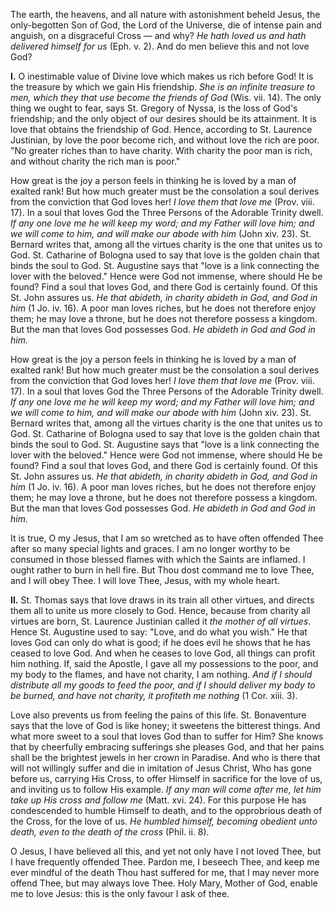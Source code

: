 
The earth, the heavens, and all nature with astonishment beheld Jesus, the only-begotten Son of God, the Lord of the Universe, die of intense pain and anguish, on a disgraceful Cross — and why? *He hath loved us and hath delivered himself for us* (Eph. v. 2). And do men believe this and not love God?

**I\.** O inestimable value of Divine love which makes us rich before God! It is the treasure by which we gain His friendship. *She is an infinite treasure to men, which they that use become the friends of God* (Wis. vii. 14). The only thing we ought to fear, says St. Gregory of Nyssa, is the loss of God\'s friendship; and the only object of our desires should be its attainment. It is love that obtains the friendship of God. Hence, according to St. Laurence Justinian, by love the poor become rich, and without love the rich are poor. \"No greater riches than to have charity. With charity the poor man is rich, and without charity the rich man is poor.\"

How great is the joy a person feels in thinking he is loved by a man of exalted rank! But how much greater must be the consolation a soul derives from the conviction that God loves her! *I love them that love me* (Prov. viii. 17). In a soul that loves God the Three Persons of the Adorable Trinity dwell. *If any one love me he will keep my word; and my Father will love him; and we will come to him, and will make our abode with him* (John xiv. 23). St. Bernard writes that, among all the virtues charity is the one that unites us to God. St. Catharine of Bologna used to say that love is the golden chain that binds the soul to God. St. Augustine says that \"love is a link connecting the lover with the beloved.\" Hence were God not immense, where should He be found? Find a soul that loves God, and there God is certainly found. Of this St. John assures us. *He that abideth, in charity abideth in God, and God in him* (1 Jo. iv. 16). A poor man loves riches, but he does not therefore enjoy them; he may love a throne, but he does not therefore possess a kingdom. But the man that loves God possesses God. *He abideth in God and God in him.*

How great is the joy a person feels in thinking he is loved by a man of exalted rank! But how much greater must be the consolation a soul derives from the conviction that God loves her! *I love them that love me* (Prov. viii. 17). In a soul that loves God the Three Persons of the Adorable Trinity dwell. *If any one love me he will keep my word; and my Father will love him; and we will come to him, and will make our abode with him* (John xiv. 23). St. Bernard writes that, among all the virtues charity is the one that unites us to God. St. Catharine of Bologna used to say that love is the golden chain that binds the soul to God. St. Augustine says that \"love is a link connecting the lover with the beloved.\" Hence were God not immense, where should He be found? Find a soul that loves God, and there God is certainly found. Of this St. John assures us. *He that abideth, in charity abideth in God, and God in him* (1 Jo. iv. 16). A poor man loves riches, but he does not therefore enjoy them; he may love a throne, but he does not therefore possess a kingdom. But the man that loves God possesses God. *He abideth in God and God in him.*

It is true, O my Jesus, that I am so wretched as to have often offended Thee after so many special lights and graces. I am no longer worthy to be consumed in those blessed flames with which the Saints are inflamed. I ought rather to burn in hell fire. But Thou dost command me to love Thee, and I will obey Thee. I will love Thee, Jesus, with my whole heart.

**II\.** St. Thomas says that love draws in its train all other virtues, and directs them all to unite us more closely to God. Hence, because from charity all virtues are born, St. Laurence Justinian called it *the mother of all virtues*. Hence St. Augustine used to say: \"Love, and do what you wish.\" He that loves God can only do what is good; if he does evil he shows that he has ceased to love God. And when he ceases to love God, all things can profit him nothing. If, said the Apostle, I gave all my possessions to the poor, and my body to the flames, and have not charity, I am nothing. *And if I should distribute all my goods to feed the poor, and if I should deliver my body to be burned, and have not charity, it profiteth me nothing* (1 Cor. xiii. 3).

Love also prevents us from feeling the pains of this life. St. Bonaventure says that the love of God is like honey; it sweetens the bitterest things. And what more sweet to a soul that loves God than to suffer for Him? She knows that by cheerfully embracing sufferings she pleases God, and that her pains shall be the brightest jewels in her crown in Paradise. And who is there that will not willingly suffer and die in imitation of Jesus Christ, Who has gone before us, carrying His Cross, to offer Himself in sacrifice for the love of us, and inviting us to follow His example. *If any man will come after me, let him take up His cross and follow me* (Matt. xvi. 24). For this purpose He has condescended to humble Himself to death, and to the opprobrious death of the Cross, for the love of us. *He humbled himself, becoming obedient unto death, even to the death of the cross* (Phil. ii. 8).

O Jesus, I have believed all this, and yet not only have I not loved Thee, but I have frequently offended Thee. Pardon me, I beseech Thee, and keep me ever mindful of the death Thou hast suffered for me, that I may never more offend Thee, but may always love Thee. Holy Mary, Mother of God, enable me to love Jesus: this is the only favour I ask of thee.

